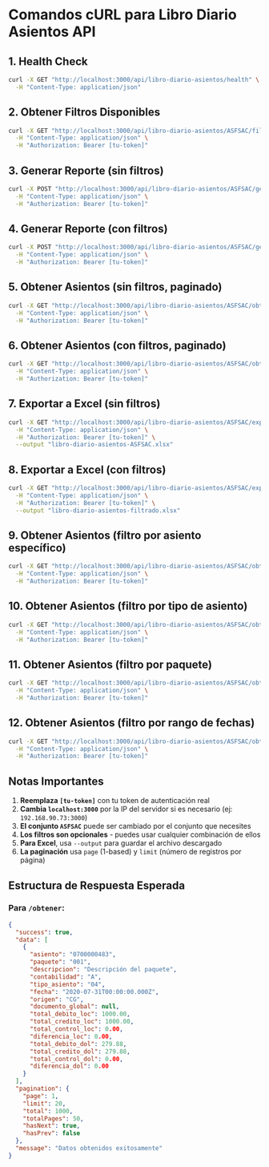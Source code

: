 # Comandos cURL para Libro Diario Asientos API

## 1. Health Check
```bash
curl -X GET "http://localhost:3000/api/libro-diario-asientos/health" \
  -H "Content-Type: application/json"
```

## 2. Obtener Filtros Disponibles
```bash
curl -X GET "http://localhost:3000/api/libro-diario-asientos/ASFSAC/filtros" \
  -H "Content-Type: application/json" \
  -H "Authorization: Bearer [tu-token]"
```

## 3. Generar Reporte (sin filtros)
```bash
curl -X POST "http://localhost:3000/api/libro-diario-asientos/ASFSAC/generar" \
  -H "Content-Type: application/json" \
  -H "Authorization: Bearer [tu-token]"
```

## 4. Generar Reporte (con filtros)
```bash
curl -X POST "http://localhost:3000/api/libro-diario-asientos/ASFSAC/generar?asiento=0700000483&tipoAsiento=04&paquete=001&fechaDesde=2020-01-01&fechaHasta=2024-12-31" \
  -H "Content-Type: application/json" \
  -H "Authorization: Bearer [tu-token]"
```

## 5. Obtener Asientos (sin filtros, paginado)
```bash
curl -X GET "http://localhost:3000/api/libro-diario-asientos/ASFSAC/obtener?page=1&limit=20" \
  -H "Content-Type: application/json" \
  -H "Authorization: Bearer [tu-token]"
```

## 6. Obtener Asientos (con filtros, paginado)
```bash
curl -X GET "http://localhost:3000/api/libro-diario-asientos/ASFSAC/obtener?asiento=0700000483&tipoAsiento=04&paquete=001&fechaDesde=2020-01-01&fechaHasta=2024-12-31&page=1&limit=20" \
  -H "Content-Type: application/json" \
  -H "Authorization: Bearer [tu-token]"
```

## 7. Exportar a Excel (sin filtros)
```bash
curl -X GET "http://localhost:3000/api/libro-diario-asientos/ASFSAC/exportar-excel" \
  -H "Content-Type: application/json" \
  -H "Authorization: Bearer [tu-token]" \
  --output "libro-diario-asientos-ASFSAC.xlsx"
```

## 8. Exportar a Excel (con filtros)
```bash
curl -X GET "http://localhost:3000/api/libro-diario-asientos/ASFSAC/exportar-excel?asiento=0700000483&tipoAsiento=04&paquete=001&fechaDesde=2020-01-01&fechaHasta=2024-12-31" \
  -H "Content-Type: application/json" \
  -H "Authorization: Bearer [tu-token]" \
  --output "libro-diario-asientos-filtrado.xlsx"
```

## 9. Obtener Asientos (filtro por asiento específico)
```bash
curl -X GET "http://localhost:3000/api/libro-diario-asientos/ASFSAC/obtener?asiento=0700000483&page=1&limit=10" \
  -H "Content-Type: application/json" \
  -H "Authorization: Bearer [tu-token]"
```

## 10. Obtener Asientos (filtro por tipo de asiento)
```bash
curl -X GET "http://localhost:3000/api/libro-diario-asientos/ASFSAC/obtener?tipoAsiento=04&page=1&limit=10" \
  -H "Content-Type: application/json" \
  -H "Authorization: Bearer [tu-token]"
```

## 11. Obtener Asientos (filtro por paquete)
```bash
curl -X GET "http://localhost:3000/api/libro-diario-asientos/ASFSAC/obtener?paquete=001&page=1&limit=10" \
  -H "Content-Type: application/json" \
  -H "Authorization: Bearer [tu-token]"
```

## 12. Obtener Asientos (filtro por rango de fechas)
```bash
curl -X GET "http://localhost:3000/api/libro-diario-asientos/ASFSAC/obtener?fechaDesde=2020-01-01&fechaHasta=2020-12-31&page=1&limit=10" \
  -H "Content-Type: application/json" \
  -H "Authorization: Bearer [tu-token]"
```

## Notas Importantes

1. **Reemplaza `[tu-token]`** con tu token de autenticación real
2. **Cambia `localhost:3000`** por la IP del servidor si es necesario (ej: `192.168.90.73:3000`)
3. **El conjunto `ASFSAC`** puede ser cambiado por el conjunto que necesites
4. **Los filtros son opcionales** - puedes usar cualquier combinación de ellos
5. **Para Excel**, usa `--output` para guardar el archivo descargado
6. **La paginación** usa `page` (1-based) y `limit` (número de registros por página)

## Estructura de Respuesta Esperada

### Para `/obtener`:
```json
{
  "success": true,
  "data": [
    {
      "asiento": "0700000483",
      "paquete": "001",
      "descripcion": "Descripción del paquete",
      "contabilidad": "A",
      "tipo_asiento": "04",
      "fecha": "2020-07-31T00:00:00.000Z",
      "origen": "CG",
      "documento_global": null,
      "total_debito_loc": 1000.00,
      "total_credito_loc": 1000.00,
      "total_control_loc": 0.00,
      "diferencia_loc": 0.00,
      "total_debito_dol": 279.88,
      "total_credito_dol": 279.88,
      "total_control_dol": 0.00,
      "diferencia_dol": 0.00
    }
  ],
  "pagination": {
    "page": 1,
    "limit": 20,
    "total": 1000,
    "totalPages": 50,
    "hasNext": true,
    "hasPrev": false
  },
  "message": "Datos obtenidos exitosamente"
}
```
